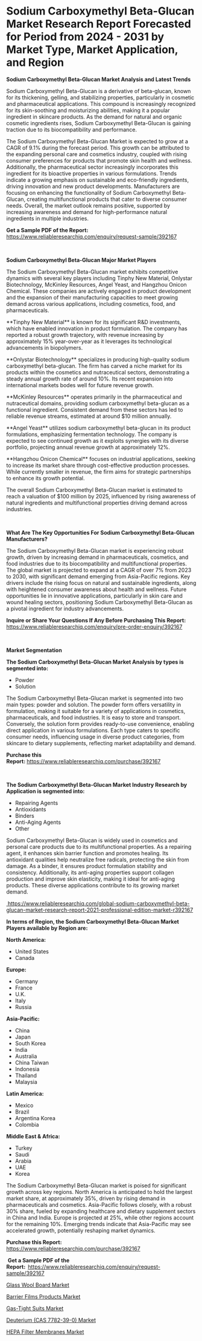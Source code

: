 <p><h1>Sodium Carboxymethyl Beta-Glucan Market Research Report Forecasted for Period from 2024 -  2031 by Market Type, Market Application, and Region</h1></p><p><strong>Sodium Carboxymethyl Beta-Glucan Market Analysis and Latest Trends</strong></p>
<p><p>Sodium Carboxymethyl Beta-Glucan is a derivative of beta-glucan, known for its thickening, gelling, and stabilizing properties, particularly in cosmetic and pharmaceutical applications. This compound is increasingly recognized for its skin-soothing and moisturizing abilities, making it a popular ingredient in skincare products. As the demand for natural and organic cosmetic ingredients rises, Sodium Carboxymethyl Beta-Glucan is gaining traction due to its biocompatibility and performance.</p><p>The Sodium Carboxymethyl Beta-Glucan Market is expected to grow at a CAGR of 9.1% during the forecast period. This growth can be attributed to the expanding personal care and cosmetics industry, coupled with rising consumer preferences for products that promote skin health and wellness. Additionally, the pharmaceutical sector increasingly incorporates this ingredient for its bioactive properties in various formulations. Trends indicate a growing emphasis on sustainable and eco-friendly ingredients, driving innovation and new product developments. Manufacturers are focusing on enhancing the functionality of Sodium Carboxymethyl Beta-Glucan, creating multifunctional products that cater to diverse consumer needs. Overall, the market outlook remains positive, supported by increasing awareness and demand for high-performance natural ingredients in multiple industries.</p></p>
<p><strong>Get a Sample PDF of the Report:&nbsp;</strong> <a href="https://www.reliableresearchiq.com/enquiry/request-sample/392167?utm_campaign=1780&utm_medium=2&utm_source=Github&utm_content=ia&utm_term=26102024&utm_id=sodium-carboxymethyl-beta-glucan">https://www.reliableresearchiq.com/enquiry/request-sample/392167</a></p>
<p>&nbsp;</p>
<p><strong>Sodium Carboxymethyl Beta-Glucan Major Market Players</strong></p>
<p><p>The Sodium Carboxymethyl Beta-Glucan market exhibits competitive dynamics with several key players including Tinphy New Material, Onlystar Biotechnology, McKinley Resources, Angel Yeast, and Hangzhou Onicon Chemical. These companies are actively engaged in product development and the expansion of their manufacturing capacities to meet growing demand across various applications, including cosmetics, food, and pharmaceuticals.</p><p>**Tinphy New Material** is known for its significant R&D investments, which have enabled innovation in product formulation. The company has reported a robust growth trajectory, with revenue increasing by approximately 15% year-over-year as it leverages its technological advancements in biopolymers.</p><p>**Onlystar Biotechnology** specializes in producing high-quality sodium carboxymethyl beta-glucan. The firm has carved a niche market for its products within the cosmetics and nutraceutical sectors, demonstrating a steady annual growth rate of around 10%. Its recent expansion into international markets bodes well for future revenue growth.</p><p>**McKinley Resources** operates primarily in the pharmaceutical and nutraceutical domains, providing sodium carboxymethyl beta-glucan as a functional ingredient. Consistent demand from these sectors has led to reliable revenue streams, estimated at around $10 million annually.</p><p>**Angel Yeast** utilizes sodium carboxymethyl beta-glucan in its product formulations, emphasizing fermentation technology. The company is expected to see continued growth as it exploits synergies with its diverse portfolio, projecting annual revenue growth at approximately 12%.</p><p>**Hangzhou Onicon Chemical** focuses on industrial applications, seeking to increase its market share through cost-effective production processes. While currently smaller in revenue, the firm aims for strategic partnerships to enhance its growth potential.</p><p>The overall Sodium Carboxymethyl Beta-Glucan market is estimated to reach a valuation of $100 million by 2025, influenced by rising awareness of natural ingredients and multifunctional properties driving demand across industries.</p></p>
<p>&nbsp;</p>
<p><strong>What Are The Key Opportunities For Sodium Carboxymethyl Beta-Glucan Manufacturers?</strong></p>
<p><p>The Sodium Carboxymethyl Beta-Glucan market is experiencing robust growth, driven by increasing demand in pharmaceuticals, cosmetics, and food industries due to its biocompatibility and multifunctional properties. The global market is projected to expand at a CAGR of over 7% from 2023 to 2030, with significant demand emerging from Asia-Pacific regions. Key drivers include the rising focus on natural and sustainable ingredients, along with heightened consumer awareness about health and wellness. Future opportunities lie in innovative applications, particularly in skin care and wound healing sectors, positioning Sodium Carboxymethyl Beta-Glucan as a pivotal ingredient for industry advancements.</p></p>
<p><strong>Inquire or Share Your Questions If Any Before Purchasing This Report:</strong> <a href="https://www.reliableresearchiq.com/enquiry/pre-order-enquiry/392167?utm_campaign=1780&utm_medium=2&utm_source=Github&utm_content=ia&utm_term=26102024&utm_id=sodium-carboxymethyl-beta-glucan">https://www.reliableresearchiq.com/enquiry/pre-order-enquiry/392167</a></p>
<p>&nbsp;</p>
<p><strong>Market Segmentation</strong></p>
<p><strong>The Sodium Carboxymethyl Beta-Glucan Market Analysis by types is segmented into:</strong></p>
<p><ul><li>Powder</li><li>Solution</li></ul></p>
<p><p>The Sodium Carboxymethyl Beta-Glucan market is segmented into two main types: powder and solution. The powder form offers versatility in formulation, making it suitable for a variety of applications in cosmetics, pharmaceuticals, and food industries. It is easy to store and transport. Conversely, the solution form provides ready-to-use convenience, enabling direct application in various formulations. Each type caters to specific consumer needs, influencing usage in diverse product categories, from skincare to dietary supplements, reflecting market adaptability and demand.</p></p>
<p><strong>Purchase this Report:&nbsp;</strong><a href="https://www.reliableresearchiq.com/purchase/392167?utm_campaign=1780&utm_medium=2&utm_source=Github&utm_content=ia&utm_term=26102024&utm_id=sodium-carboxymethyl-beta-glucan">https://www.reliableresearchiq.com/purchase/392167</a></p>
<p>&nbsp;</p>
<p><strong>The Sodium Carboxymethyl Beta-Glucan Market Industry Research by Application is segmented into:</strong></p>
<p><ul><li>Repairing Agents</li><li>Antioxidants</li><li>Binders</li><li>Anti-Aging Agents</li><li>Other</li></ul></p>
<p><p>Sodium Carboxymethyl Beta-Glucan is widely used in cosmetics and personal care products due to its multifunctional properties. As a repairing agent, it enhances skin barrier function and promotes healing. Its antioxidant qualities help neutralize free radicals, protecting the skin from damage. As a binder, it ensures product formulation stability and consistency. Additionally, its anti-aging properties support collagen production and improve skin elasticity, making it ideal for anti-aging products. These diverse applications contribute to its growing market demand.</p></p>
<p><a href="https://www.reliableresearchiq.com/global-sodium-carboxymethyl-beta-glucan-market-research-report-2021-professional-edition-market-r392167?utm_campaign=1780&utm_medium=2&utm_source=Github&utm_content=ia&utm_term=26102024&utm_id=sodium-carboxymethyl-beta-glucan">&nbsp;https://www.reliableresearchiq.com/global-sodium-carboxymethyl-beta-glucan-market-research-report-2021-professional-edition-market-r392167</a></p>
<p><strong>In terms of Region, the Sodium Carboxymethyl Beta-Glucan Market Players available by Region are:</strong></p>
<p>
    <p> <strong> North America: </strong>
        <ul>
            <li>United States</li>
            <li>Canada</li>
        </ul>
        </p> 
    <p> <strong> Europe: </strong>
        <ul>
            <li>Germany</li>
            <li>France</li>
            <li>U.K.</li>
            <li>Italy</li>
            <li>Russia</li>
        </ul>
        </p> 
    <p> <strong> Asia-Pacific: </strong>
        <ul>
            <li>China</li>
            <li>Japan</li>
            <li>South Korea</li>
            <li>India</li>
            <li>Australia</li>
            <li>China Taiwan</li>
            <li>Indonesia</li>
            <li>Thailand</li>
            <li>Malaysia</li>
        </ul>
        </p> 
    <p> <strong> Latin America: </strong>
        <ul>
            <li>Mexico</li>
            <li>Brazil</li>
            <li>Argentina Korea</li>
            <li>Colombia</li>
        </ul>
        </p> 
    <p> <strong> Middle East & Africa: </strong>
        <ul>
            <li>Turkey</li>
            <li>Saudi</li>
            <li>Arabia</li>
            <li>UAE</li>
            <li>Korea</li>
        </ul>
    </p>
    </p>
<p><p>The Sodium Carboxymethyl Beta-Glucan market is poised for significant growth across key regions. North America is anticipated to hold the largest market share, at approximately 35%, driven by rising demand in pharmaceuticals and cosmetics. Asia-Pacific follows closely, with a robust 30% share, fueled by expanding healthcare and dietary supplement sectors in China and India. Europe is projected at 25%, while other regions account for the remaining 10%. Emerging trends indicate that Asia-Pacific may see accelerated growth, potentially reshaping market dynamics.</p></p>
<p><strong>Purchase this Report: </strong><a href="https://www.reliableresearchiq.com/purchase/392167?utm_campaign=1780&utm_medium=2&utm_source=Github&utm_content=ia&utm_term=26102024&utm_id=sodium-carboxymethyl-beta-glucan">https://www.reliableresearchiq.com/purchase/392167</a></p>
<p>&nbsp;<strong>Get a Sample PDF of the Report:&nbsp;&nbsp;</strong><a href="https://www.reliableresearchiq.com/enquiry/request-sample/392167?utm_campaign=1780&utm_medium=2&utm_source=Github&utm_content=ia&utm_term=26102024&utm_id=sodium-carboxymethyl-beta-glucan">https://www.reliableresearchiq.com/enquiry/request-sample/392167</a></p>
<p><strong></strong></p>
<p><p><a href="https://www.linkedin.com/pulse/global-glass-wool-board-market-opportunities-forecast-r3w2c?utm_campaign=1780&utm_medium=2&utm_source=Github&utm_content=ia&utm_term=26102024&utm_id=sodium-carboxymethyl-beta-glucan">Glass Wool Board Market</a></p><p><a href="https://github.com/JubayerMia832/Market-Research-Report-List-1/blob/main/barrier-films-products-market.md?utm_campaign=1780&utm_medium=2&utm_source=Github&utm_content=ia&utm_term=26102024&utm_id=sodium-carboxymethyl-beta-glucan">Barrier Films Products Market</a></p><p><a href="https://www.linkedin.com/pulse/strategic-roadmap-success-global-gas-tight-suits-market-analysis-toyjc?utm_campaign=1780&utm_medium=2&utm_source=Github&utm_content=ia&utm_term=26102024&utm_id=sodium-carboxymethyl-beta-glucan">Gas-Tight Suits Market</a></p><p><a href="https://www.linkedin.com/pulse/top-trends-transforming-deuterium-cas-7782-39-0-market-2024-e8xoc?utm_campaign=1780&utm_medium=2&utm_source=Github&utm_content=ia&utm_term=26102024&utm_id=sodium-carboxymethyl-beta-glucan">Deuterium (CAS 7782-39-0) Market</a></p><p><a href="https://www.linkedin.com/pulse/hepa-filter-membranes-market-segmentation-applications-hqpfc?utm_campaign=1780&utm_medium=2&utm_source=Github&utm_content=ia&utm_term=26102024&utm_id=sodium-carboxymethyl-beta-glucan">HEPA Filter Membranes Market</a></p></p>